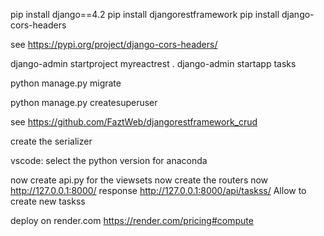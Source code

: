 pip install django==4.2
pip install djangorestframework
pip install django-cors-headers

see https://pypi.org/project/django-cors-headers/ 

django-admin startproject myreactrest .
django-admin startapp tasks 

python manage.py migrate

python manage.py createsuperuser

see https://github.com/FaztWeb/djangorestframework_crud 

create the serializer 

vscode: select the python version for anaconda

now create api.py for the viewsets
now create the routers
now http://127.0.0.1:8000/ response 
http://127.0.0.1:8000/api/taskss/ Allow to create new taskss

deploy on render.com https://render.com/pricing#compute 
